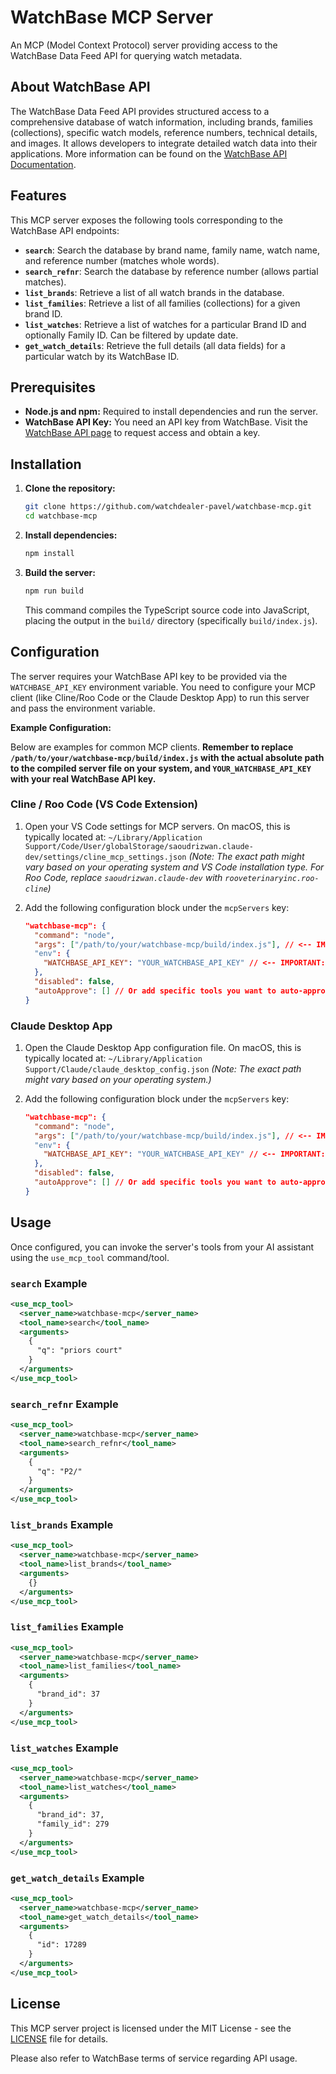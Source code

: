 # WatchBase MCP Server

An MCP (Model Context Protocol) server providing access to the WatchBase Data Feed API for querying watch metadata.

## About WatchBase API

The WatchBase Data Feed API provides structured access to a comprehensive database of watch information, including brands, families (collections), specific watch models, reference numbers, technical details, and images. It allows developers to integrate detailed watch data into their applications. More information can be found on the [WatchBase API Documentation](https://api.watchbase.com/docs).

## Features

This MCP server exposes the following tools corresponding to the WatchBase API endpoints:

*   **`search`**: Search the database by brand name, family name, watch name, and reference number (matches whole words).
*   **`search_refnr`**: Search the database by reference number (allows partial matches).
*   **`list_brands`**: Retrieve a list of all watch brands in the database.
*   **`list_families`**: Retrieve a list of all families (collections) for a given brand ID.
*   **`list_watches`**: Retrieve a list of watches for a particular Brand ID and optionally Family ID. Can be filtered by update date.
*   **`get_watch_details`**: Retrieve the full details (all data fields) for a particular watch by its WatchBase ID.

## Prerequisites

*   **Node.js and npm:** Required to install dependencies and run the server.
*   **WatchBase API Key:** You need an API key from WatchBase. Visit the [WatchBase API page](https://api.watchbase.com/) to request access and obtain a key.

## Installation

1.  **Clone the repository:**
    ```bash
    git clone https://github.com/watchdealer-pavel/watchbase-mcp.git
    cd watchbase-mcp
    ```

2.  **Install dependencies:**
    ```bash
    npm install
    ```

3.  **Build the server:**
    ```bash
    npm run build
    ```
    This command compiles the TypeScript source code into JavaScript, placing the output in the `build/` directory (specifically `build/index.js`).

## Configuration

The server requires your WatchBase API key to be provided via the `WATCHBASE_API_KEY` environment variable. You need to configure your MCP client (like Cline/Roo Code or the Claude Desktop App) to run this server and pass the environment variable.

**Example Configuration:**

Below are examples for common MCP clients. **Remember to replace `/path/to/your/watchbase-mcp/build/index.js` with the actual absolute path to the compiled server file on your system, and `YOUR_WATCHBASE_API_KEY` with your real WatchBase API key.**

### Cline / Roo Code (VS Code Extension)

1.  Open your VS Code settings for MCP servers. On macOS, this is typically located at:
    `~/Library/Application Support/Code/User/globalStorage/saoudrizwan.claude-dev/settings/cline_mcp_settings.json`
    *(Note: The exact path might vary based on your operating system and VS Code installation type. For Roo Code, replace `saoudrizwan.claude-dev` with `rooveterinaryinc.roo-cline`)*

2.  Add the following configuration block under the `mcpServers` key:

    ```json
    "watchbase-mcp": {
      "command": "node",
      "args": ["/path/to/your/watchbase-mcp/build/index.js"], // <-- IMPORTANT: Replace with the ACTUAL absolute path to build/index.js
      "env": {
        "WATCHBASE_API_KEY": "YOUR_WATCHBASE_API_KEY" // <-- IMPORTANT: Replace with your WatchBase API Key
      },
      "disabled": false,
      "autoApprove": [] // Or add specific tools you want to auto-approve
    }
    ```

### Claude Desktop App

1.  Open the Claude Desktop App configuration file. On macOS, this is typically located at:
    `~/Library/Application Support/Claude/claude_desktop_config.json`
    *(Note: The exact path might vary based on your operating system.)*

2.  Add the following configuration block under the `mcpServers` key:

    ```json
    "watchbase-mcp": {
      "command": "node",
      "args": ["/path/to/your/watchbase-mcp/build/index.js"], // <-- IMPORTANT: Replace with the ACTUAL absolute path to build/index.js
      "env": {
        "WATCHBASE_API_KEY": "YOUR_WATCHBASE_API_KEY" // <-- IMPORTANT: Replace with your WatchBase API Key
      },
      "disabled": false,
      "autoApprove": [] // Or add specific tools you want to auto-approve
    }
    ```

## Usage

Once configured, you can invoke the server's tools from your AI assistant using the `use_mcp_tool` command/tool.

### `search` Example

```xml
<use_mcp_tool>
  <server_name>watchbase-mcp</server_name>
  <tool_name>search</tool_name>
  <arguments>
    {
      "q": "priors court"
    }
  </arguments>
</use_mcp_tool>
```

### `search_refnr` Example

```xml
<use_mcp_tool>
  <server_name>watchbase-mcp</server_name>
  <tool_name>search_refnr</tool_name>
  <arguments>
    {
      "q": "P2/"
    }
  </arguments>
</use_mcp_tool>
```

### `list_brands` Example

```xml
<use_mcp_tool>
  <server_name>watchbase-mcp</server_name>
  <tool_name>list_brands</tool_name>
  <arguments>
    {}
  </arguments>
</use_mcp_tool>
```

### `list_families` Example

```xml
<use_mcp_tool>
  <server_name>watchbase-mcp</server_name>
  <tool_name>list_families</tool_name>
  <arguments>
    {
      "brand_id": 37
    }
  </arguments>
</use_mcp_tool>
```

### `list_watches` Example

```xml
<use_mcp_tool>
  <server_name>watchbase-mcp</server_name>
  <tool_name>list_watches</tool_name>
  <arguments>
    {
      "brand_id": 37,
      "family_id": 279
    }
  </arguments>
</use_mcp_tool>
```

### `get_watch_details` Example

```xml
<use_mcp_tool>
  <server_name>watchbase-mcp</server_name>
  <tool_name>get_watch_details</tool_name>
  <arguments>
    {
      "id": 17289
    }
  </arguments>
</use_mcp_tool>
```

## License

This MCP server project is licensed under the MIT License - see the [LICENSE](LICENSE) file for details.

Please also refer to WatchBase terms of service regarding API usage.
